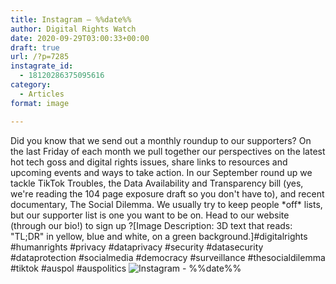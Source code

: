 ```yaml
---
title: Instagram – %%date%%
author: Digital Rights Watch
date: 2020-09-29T03:00:33+00:00
draft: true
url: /?p=7285
instagrate_id:
  - 18120286375095616
category:
  - Articles
format: image

---
```

Did you know that we send out a monthly roundup to our supporters? On the last Friday of each month we pull together our perspectives on the latest hot tech goss and digital rights issues, share links to resources and upcoming events and ways to take action. In our September round up we tackle TikTok Troubles, the Data Availability and Transparency bill (yes, we're reading the 104 page exposure draft so you don't have to), and recent documentary, The Social Dilemma. We usually try to keep people \*off\* lists, but our supporter list is one you want to be on. Head to our website (through our bio!) to sign up ?[Image Description: 3D text that reads: "TL;DR" in yellow, blue and white, on a green background.]#digitalrights #humanrights #privacy #dataprivacy #security #datasecurity #dataprotection #socialmedia #democracy #surveillance #thesocialdilemma #tiktok #auspol #auspolitics
<img decoding="async" src="https://digitalrightswatch.org.au/wp-content/uploads/2020/09/120201357_1714301162052308_2797750790035001637_n.jpg" alt="Instagram - %%date%%" />
